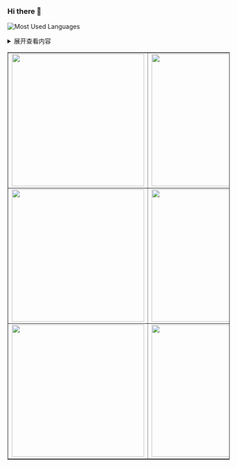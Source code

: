 ### Hi there 👋
![Most Used Languages](https://github-readme-stats.vercel.app/api/top-langs/?username=1328552867&theme=dark&layout=compact)
<details>
 <summary>展开查看内容</summary>
 这是展开后的内容。
</details>

<table border="1">
<tr>
<td><img src= "http://tva3.sinaimg.cn/large/006BdrJkgy1gtapoqhskxg3034034q49.gif" width="300" height="300"></td>
<td><img src="http://tva3.sinaimg.cn/large/de80a5ably1h08jml7065g205k065q4e.gif" width="300" height="300"></td>
<td><img src="http://tva3.sinaimg.cn/large/de80a5ably1h08jml7065g205k065q4e.gif" width="300" height="300"></td>
</tr>
<tr>
<td><img src="http://tva3.sinaimg.cn/large/de80a5ably1h08jml7065g205k065q4e.gif" width="300" height="300"></td>
<td><img src="http://tva3.sinaimg.cn/large/de80a5ably1h08jml7065g205k065q4e.gif" width="300" height="300"></td>
<td><img src="http://tva3.sinaimg.cn/large/de80a5ably1h08jml7065g205k065q4e.gif" width="300" height="300"></td>
</tr>
<tr>
<td><img src="http://tva3.sinaimg.cn/large/de80a5ably1h08jml7065g205k065q4e.gif" width="300" height="300"></td>
<td><img src="http://tva3.sinaimg.cn/large/de80a5ably1h08jml7065g205k065q4e.gif" width="300" height="300"></td>
<td><img src="http://tva3.sinaimg.cn/large/de80a5ably1h08jml7065g205k065q4e.gif" width="300" height="300"></td>
</tr>
</table>
<!--
**1328552867/1328552867** is a ✨ _special_ ✨ repository because its `README.md` (this file) appears on your GitHub profile.

Here are some ideas to get you started:

- 🔭 I’m currently working on ...
- 🌱 I’m currently learning ...
- 👯 I’m looking to collaborate on ...
- 🤔 I’m looking for help with ...
- 💬 Ask me about ...
- 📫 How to reach me: ...
- 😄 Pronouns: ...
- ⚡ Fun fact: ...
-->
